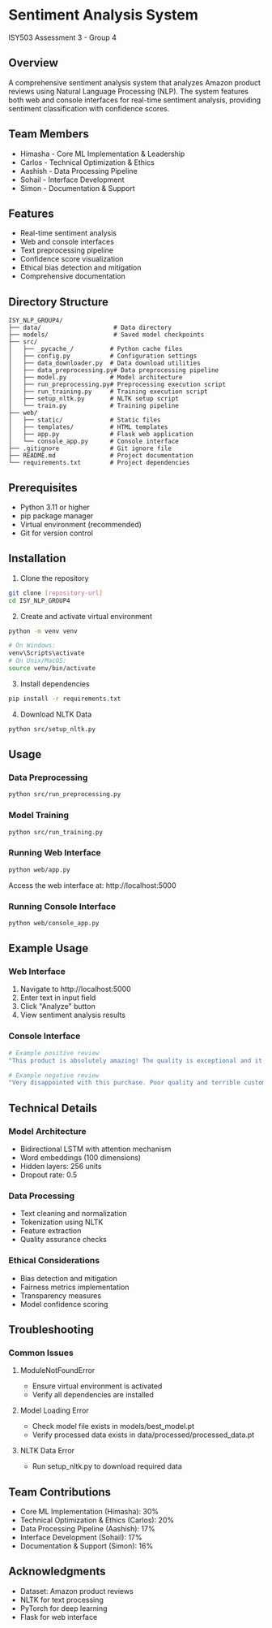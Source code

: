 # Sentiment Analysis System
ISY503 Assessment 3 - Group 4

## Overview
A comprehensive sentiment analysis system that analyzes Amazon product reviews using Natural Language Processing (NLP). The system features both web and console interfaces for real-time sentiment analysis, providing sentiment classification with confidence scores.

## Team Members
- Himasha - Core ML Implementation & Leadership
- Carlos - Technical Optimization & Ethics
- Aashish - Data Processing Pipeline
- Sohail - Interface Development
- Simon - Documentation & Support

## Features
- Real-time sentiment analysis
- Web and console interfaces
- Text preprocessing pipeline
- Confidence score visualization
- Ethical bias detection and mitigation
- Comprehensive documentation

## Directory Structure
```
ISY_NLP_GROUP4/
├── data/                    # Data directory
├── models/                  # Saved model checkpoints
├── src/
│   ├── _pycache_/          # Python cache files
│   ├── config.py           # Configuration settings
│   ├── data_downloader.py  # Data download utilities
│   ├── data_preprocessing.py# Data preprocessing pipeline
│   ├── model.py            # Model architecture
│   ├── run_preprocessing.py# Preprocessing execution script
│   ├── run_training.py     # Training execution script
│   ├── setup_nltk.py       # NLTK setup script
│   └── train.py            # Training pipeline
├── web/
│   ├── static/             # Static files
│   ├── templates/          # HTML templates
│   ├── app.py              # Flask web application
│   └── console_app.py      # Console interface
├── .gitignore              # Git ignore file
├── README.md               # Project documentation
└── requirements.txt        # Project dependencies
```

## Prerequisites
- Python 3.11 or higher
- pip package manager
- Virtual environment (recommended)
- Git for version control

## Installation

1. Clone the repository
```bash
git clone [repository-url]
cd ISY_NLP_GROUP4
```

2. Create and activate virtual environment
```bash
python -m venv venv

# On Windows:
venv\Scripts\activate
# On Unix/MacOS:
source venv/bin/activate
```

3. Install dependencies
```bash
pip install -r requirements.txt
```

4. Download NLTK Data
```bash
python src/setup_nltk.py
```

## Usage

### Data Preprocessing
```bash
python src/run_preprocessing.py
```

### Model Training
```bash
python src/run_training.py
```

### Running Web Interface
```bash
python web/app.py
```
Access the web interface at: http://localhost:5000

### Running Console Interface
```bash
python web/console_app.py
```

## Example Usage

### Web Interface
1. Navigate to http://localhost:5000
2. Enter text in input field
3. Click "Analyze" button
4. View sentiment analysis results

### Console Interface
```bash
# Example positive review
"This product is absolutely amazing! The quality is exceptional and it exceeded all my expectations."

# Example negative review
"Very disappointed with this purchase. Poor quality and terrible customer service."
```

## Technical Details

### Model Architecture
- Bidirectional LSTM with attention mechanism
- Word embeddings (100 dimensions)
- Hidden layers: 256 units
- Dropout rate: 0.5

### Data Processing
- Text cleaning and normalization
- Tokenization using NLTK
- Feature extraction
- Quality assurance checks

### Ethical Considerations
- Bias detection and mitigation
- Fairness metrics implementation
- Transparency measures
- Model confidence scoring

## Troubleshooting

### Common Issues
1. ModuleNotFoundError
   - Ensure virtual environment is activated
   - Verify all dependencies are installed

2. Model Loading Error
   - Check model file exists in models/best_model.pt
   - Verify processed data exists in data/processed/processed_data.pt

3. NLTK Data Error
   - Run setup_nltk.py to download required data

## Team Contributions
- Core ML Implementation (Himasha): 30%
- Technical Optimization & Ethics (Carlos): 20%
- Data Processing Pipeline (Aashish): 17%
- Interface Development (Sohail): 17%
- Documentation & Support (Simon): 16%

## Acknowledgments
- Dataset: Amazon product reviews
- NLTK for text processing
- PyTorch for deep learning
- Flask for web interface
